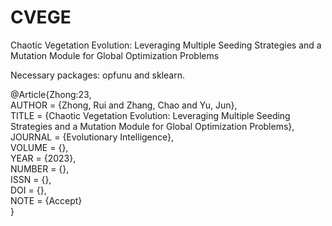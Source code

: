 # CVEGE
Chaotic Vegetation Evolution: Leveraging Multiple Seeding Strategies and a Mutation Module for Global Optimization Problems

Necessary packages: opfunu and sklearn.

@Article{Zhong:23,  
AUTHOR = {Zhong, Rui and Zhang, Chao and Yu, Jun},  
TITLE = {Chaotic Vegetation Evolution: Leveraging Multiple Seeding Strategies and a Mutation Module for Global Optimization Problems},  
JOURNAL = {Evolutionary Intelligence},  
VOLUME = {},  
YEAR = {2023},   
NUMBER = {},  
ISSN = {},  
DOI = {},  
NOTE = {Accept}  
}
